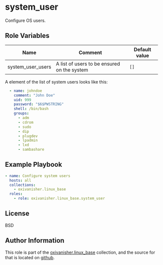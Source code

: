 system_user
===========

Configure OS users.

Role Variables
--------------

| Name              | Comment                                     | Default value                   |
|-------------------|---------------------------------------------|---------------------------------|
| system_user_users | A list of users to be ensured on the system | `[]` |

A element of the list of system users looks like this:

```yaml
  - name: johndoe
    comment: "John Doe"
    uid: 999
    password: "$6$PWSTRING"
    shell: /bin/bash
    groups:
      - adm
      - cdrom
      - sudo
      - dip
      - plugdev
      - lpadmin
      - lxd
      - sambashare
```


Example Playbook
----------------
```yaml
- name: Configure system users
  hosts: all
  collections:
    - oxivanisher.linux_base
  roles:
    - role: oxivanisher.linux_base.system_user
```

License
-------

BSD

Author Information
------------------

This role is part of the [oxivanisher.linux_base](https://galaxy.ansible.com/ui/repo/published/oxivanisher/linux_base/) collection, and the source for that is located on [github](https://github.com/oxivanisher/collection-linux_base).
